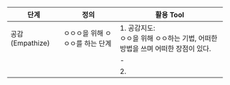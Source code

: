 
|단계|정의|활용 Tool|
|-|-|-|
|공감  (Empathize)|ㅇㅇㅇ을 위해 ㅇㅇㅇ를 하는 단계|1. 공감지도:<br>ㅇㅇ을 위해 ㅇㅇ하는 기법, 어떠한 방법을 쓰며 어떠한 장점이 있다.|
|||-|
|||2.|
